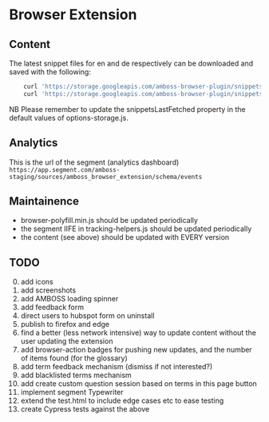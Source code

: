 # Browser Extension

## Content
The latest snippet files for en and de respectively can be downloaded and saved with the following:
```sh
    curl 'https://storage.googleapis.com/amboss-browser-plugin/snippets_en.json' -o ./source/snippets_en.json
    curl 'https://storage.googleapis.com/amboss-browser-plugin/snippets_de.json' -o ./source/snippets_de.json
```
NB Please remember to update the snippetsLastFetched property in the default values of options-storage.js.

## Analytics
This is the url of the segment (analytics dashboard)
```https://app.segment.com/amboss-staging/sources/amboss_browser_extension/schema/events```


## Maintainence
- browser-polyfill.min.js should be updated periodically
- the segment IIFE in tracking-helpers.js should be updated periodically
- the content (see above) should be updated with EVERY version

## TODO
0. add icons
0. add screenshots
0. add AMBOSS loading spinner
0. add feedback form
0. direct users to hubspot form on uninstall
0. publish to firefox and edge
0. find a better (less network intensive) way to update content without the user updating the extension
0. add browser-action badges for pushing new updates, and the number of items found (for the glossary)
0. add term feedback mechanism (dismiss if not interested?)
0. add blacklisted terms mechanism
0. add create custom question session based on terms in this page button
0. implement segment Typewriter
0. extend the test.html to include edge cases etc to ease testing
0. create Cypress tests against the above
